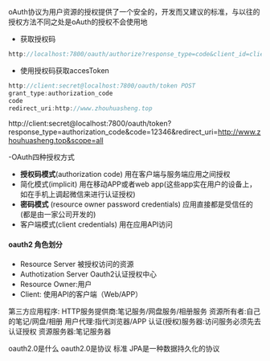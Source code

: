 
oAuth协议为用户资源的授权提供了一个安全的，开发而又建议的标准，与以往的授权方法不同之处是oAuth的授权不会使用地

- 获取授权码
```java
http://localhost:7800/oauth/authorize?response_type=code&client_id=client&redirect_uri=http://www.zhouhuasheng.top
```
- 使用授权码获取accesToken
```java
http://client:secret@localhost:7800/oauth/token POST
grant_type:authorization_code
code
redirect_uri:http://www.zhouhuasheng.top
```
http://client:secret@localhost:7800/oauth/token?response_type=authorization_code&code=12346&redirect_uri=http://www.zhouhuasheng.top&scope=all

-OAuth四种授权方式
- **授权码模式**(authorization code) 用在客户端与服务端应用之间授权 
- 简化模式(implicit) 用在移动APP或者web app(这些app实在用户的设备上，如在手机上调起微信来进行认证授权)
- **密码模式** (resource owner password credentials) 应用直接都是受信任的(都是由一家公司开发的)
- 客户端模式(client credentials) 用在应用API访问

#### oauth2 角色划分
- Resource Server 被授权访问的资源
- Authotization Server Oauth2认证授权中心
- Resource Owner:用户
- Client: 使用API的客户端（Web/APP）


第三方应用程序: 
HTTP服务提供商:笔记服务/网盘服务/相册服务
资源所有者:自己的笔记/网盘/相册
用户代理:指代浏览器/APP
认证(授权)服务器:访问服务必须先去认证授权
资源服务器:笔记服务器


oauth2.0是什么
oauth2.0是协议 标准 JPA是一种数据持久化的协议


